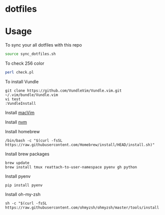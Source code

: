 # dotfiles

# Usage
To sync your all dotfiles with this repo
```sh
source sync_dotfiles.sh
```

To check 256 color
```sh
perl check.pl
```

To install Vundle
```
git clone https://github.com/VundleVim/Vundle.vim.git ~/.vim/bundle/Vundle.vim
vi test
:VundleInstall
```

Install [macVim](https://github.com/macvim-dev/macvim)

Install [nvm](https://github.com/nvm-sh/nvm)

Install homebrew
```
/bin/bash -c "$(curl -fsSL https://raw.githubusercontent.com/Homebrew/install/HEAD/install.sh)"
```

Install brew packages
```
brew update
brew install tmux reattach-to-user-namespace pyenv gh python
```

Install pyenv
```
pip install pyenv
```

Install oh-my-zsh
```
sh -c "$(curl -fsSL https://raw.githubusercontent.com/ohmyzsh/ohmyzsh/master/tools/install.sh)"
```
